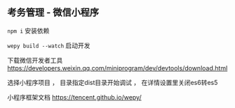## 考务管理 - 微信小程序


`npm i` 安装依赖

`wepy build --watch` 启动开发

下载微信开发者工具 https://developers.weixin.qq.com/miniprogram/dev/devtools/download.html 

选择小程序项目 ， 目录指定dist目录开始调试 ， 在详情设置里关闭es6转es5

小程序框架文档 https://tencent.github.io/wepy/

